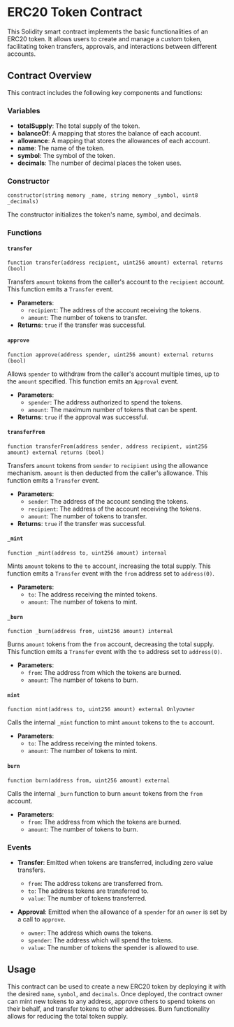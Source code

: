 # ERC20 Token Contract

This Solidity smart contract implements the basic functionalities of an ERC20 token. It allows users to create and manage a custom token, facilitating token transfers, approvals, and interactions between different accounts.

## Contract Overview

This contract includes the following key components and functions:

### Variables

- **totalSupply**: The total supply of the token.
- **balanceOf**: A mapping that stores the balance of each account.
- **allowance**: A mapping that stores the allowances of each account.
- **name**: The name of the token.
- **symbol**: The symbol of the token.
- **decimals**: The number of decimal places the token uses.

### Constructor

```solidity
constructor(string memory _name, string memory _symbol, uint8 _decimals)
```
The constructor initializes the token's name, symbol, and decimals.

### Functions

#### `transfer`

```solidity
function transfer(address recipient, uint256 amount) external returns (bool)
```
Transfers `amount` tokens from the caller's account to the `recipient` account. This function emits a `Transfer` event.

- **Parameters**:
  - `recipient`: The address of the account receiving the tokens.
  - `amount`: The number of tokens to transfer.
- **Returns**: `true` if the transfer was successful.

#### `approve`

```solidity
function approve(address spender, uint256 amount) external returns (bool)
```
Allows `spender` to withdraw from the caller's account multiple times, up to the `amount` specified. This function emits an `Approval` event.

- **Parameters**:
  - `spender`: The address authorized to spend the tokens.
  - `amount`: The maximum number of tokens that can be spent.
- **Returns**: `true` if the approval was successful.

#### `transferFrom`

```solidity
function transferFrom(address sender, address recipient, uint256 amount) external returns (bool)
```
Transfers `amount` tokens from `sender` to `recipient` using the allowance mechanism. `amount` is then deducted from the caller's allowance. This function emits a `Transfer` event.

- **Parameters**:
  - `sender`: The address of the account sending the tokens.
  - `recipient`: The address of the account receiving the tokens.
  - `amount`: The number of tokens to transfer.
- **Returns**: `true` if the transfer was successful.

#### `_mint`

```solidity
function _mint(address to, uint256 amount) internal
```
Mints `amount` tokens to the `to` account, increasing the total supply. This function emits a `Transfer` event with the `from` address set to `address(0)`.

- **Parameters**:
  - `to`: The address receiving the minted tokens.
  - `amount`: The number of tokens to mint.

#### `_burn`

```solidity
function _burn(address from, uint256 amount) internal
```
Burns `amount` tokens from the `from` account, decreasing the total supply. This function emits a `Transfer` event with the `to` address set to `address(0)`.

- **Parameters**:
  - `from`: The address from which the tokens are burned.
  - `amount`: The number of tokens to burn.

#### `mint`

```solidity
function mint(address to, uint256 amount) external Onlyowner
```
Calls the internal `_mint` function to mint `amount` tokens to the `to` account.

- **Parameters**:
  - `to`: The address receiving the minted tokens.
  - `amount`: The number of tokens to mint.

#### `burn`

```solidity
function burn(address from, uint256 amount) external
```
Calls the internal `_burn` function to burn `amount` tokens from the `from` account.

- **Parameters**:
  - `from`: The address from which the tokens are burned.
  - `amount`: The number of tokens to burn.

### Events

- **Transfer**: Emitted when tokens are transferred, including zero value transfers.
  - `from`: The address tokens are transferred from.
  - `to`: The address tokens are transferred to.
  - `value`: The number of tokens transferred.

- **Approval**: Emitted when the allowance of a `spender` for an `owner` is set by a call to `approve`.
  - `owner`: The address which owns the tokens.
  - `spender`: The address which will spend the tokens.
  - `value`: The number of tokens the spender is allowed to use.

## Usage

This contract can be used to create a new ERC20 token by deploying it with the desired `name`, `symbol`, and `decimals`. Once deployed, the contract owner can mint new tokens to any address, approve others to spend tokens on their behalf, and transfer tokens to other addresses. Burn functionality allows for reducing the total token supply.
